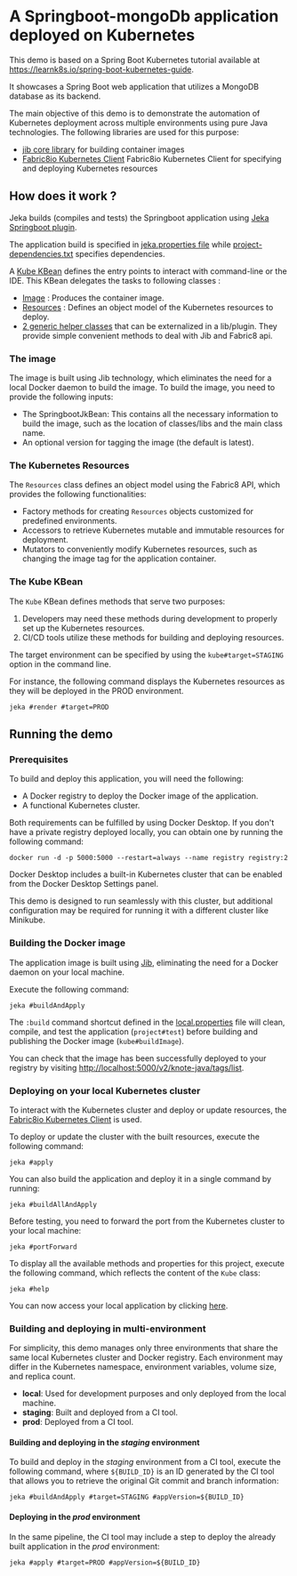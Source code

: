 # A Springboot-mongoDb application deployed on Kubernetes

This demo is based on a Spring Boot Kubernetes tutorial available at https://learnk8s.io/spring-boot-kubernetes-guide.

It showcases a Spring Boot web application that utilizes a MongoDB database as its backend.

The main objective of this demo is to demonstrate the automation of Kubernetes deployment across multiple environments using pure Java technologies. 
The following libraries are used for this purpose:

- [jib core library](https://github.com/GoogleContainerTools/jib/tree/master/jib-core) for building container images
- [Fabric8io Kubernetes Client](https://github.com/fabric8io/kubernetes-client) Fabric8io Kubernetes Client for specifying and deploying Kubernetes resources

## How does it work ?

Jeka builds (compiles and tests) the Springboot application using [Jeka Springboot
plugin](https://github.com/jeka-dev/jeka/tree/master/plugins/dev.jeka.plugins.springboot).

The application build is specified in [jeka.properties file](jeka.properties) while
[project-dependencies.txt](project-dependencies.txt) specifies dependencies.

A [Kube KBean](jeka/def/kube/Kube.java) defines the entry points to interact with command-line
or the IDE. This KBean delegates the tasks to following classes :
- [Image](jeka/def/kube/Image.java) : Produces the container image.
- [Resources](jeka//def/kube/Resources.java) : Defines an object model of the Kubernetes resources to deploy.
- [2 generic helper classes](jeka/def/kube/support) that can be externalized in a lib/plugin. They provide simple convenient methods to deal with Jib and Fabric8 api.


### The image

The image is built using Jib technology, which eliminates the need for a local Docker daemon to build the image. To build the image, you need to provide the following inputs:

- The SpringbootJkBean: This contains all the necessary information to build the image, such as the location of classes/libs and the main class name.
- An optional version for tagging the image (the default is latest).


### The Kubernetes Resources

The `Resources` class defines an object model using the Fabric8 API, which provides the following functionalities:

- Factory methods for creating `Resources` objects customized for predefined environments.
- Accessors to retrieve Kubernetes mutable and immutable resources for deployment.
- Mutators to conveniently modify Kubernetes resources, such as changing the image tag for the application container.

### The Kube KBean

The `Kube` KBean defines methods that serve two purposes:

1. Developers may need these methods during development to properly set up the Kubernetes resources.
2. CI/CD tools utilize these methods for building and deploying resources.

The target environment can be specified by using the `kube#target=STAGING` option in the command line.

For instance, the following command displays the Kubernetes resources as they will be deployed in the PROD environment.
```shell
jeka #render #target=PROD
```

## Running the demo

### Prerequisites

To build and deploy this application, you will need the following:

- A Docker registry to deploy the Docker image of the application.
- A functional Kubernetes cluster.

Both requirements can be fulfilled by using Docker Desktop. If you don't have a private registry deployed locally, you can obtain one by running the following command:

```shell
docker run -d -p 5000:5000 --restart=always --name registry registry:2
```

Docker Desktop includes a built-in Kubernetes cluster that can be enabled from the Docker Desktop Settings panel.

This demo is designed to run seamlessly with this cluster, but additional configuration may be required for running it with a different cluster like Minikube.

### Building the Docker image

The application image is built using [Jib](https://github.com/GoogleContainerTools/jib/tree/master/jib-core), eliminating the need for a Docker daemon on your local machine.

Execute the following command:
```shell
jeka #buildAndApply
```

The `:build` command shortcut defined in the [local.properties](local.properties) file will clean, compile, and test the application (`project#test`) before building and publishing the Docker image (`kube#buildImage`).

You can check that the image has been successfully deployed to your registry by visiting [http://localhost:5000/v2/knote-java/tags/list](http://localhost:5000/v2/knote-java/tags/list).

### Deploying on your local Kubernetes cluster

To interact with the Kubernetes cluster and deploy or update resources, the [Fabric8io Kubernetes Client](https://github.com/fabric8io/kubernetes-client) is used.

To deploy or update the cluster with the built resources, execute the following command:
```shell
jeka #apply
```

You can also build the application and deploy it in a single command by running:
```shell
jeka #buildAllAndApply
```

Before testing, you need to forward the port from the Kubernetes cluster to your local machine:
```shell
jeka #portForward
```

To display all the available methods and properties for this project, execute the following command, which reflects the content of the `Kube` class:
```shell
jeka #help
```

You can now access your local application by clicking [here](http://localhost:8080/).

### Building and deploying in multi-environment

For simplicity, this demo manages only three environments that share the same local Kubernetes cluster and Docker registry. Each environment may differ in the Kubernetes namespace, environment variables, volume size, and replica count.

- **local**: Used for development purposes and only deployed from the local machine.
- **staging**: Built and deployed from a CI tool.
- **prod**: Deployed from a CI tool.

#### Building and deploying in the *staging* environment

To build and deploy in the *staging* environment from a CI tool, execute the following command, where `${BUILD_ID}` is an ID generated by the CI tool that allows you to retrieve the original Git commit and branch information:

```shell
jeka #buildAndApply #target=STAGING #appVersion=${BUILD_ID}
```

#### Deploying in the *prod* environment

In the same pipeline, the CI tool may include a step to deploy the already built application in the *prod* environment:

```shell
jeka #apply #target=PROD #appVersion=${BUILD_ID}
```












